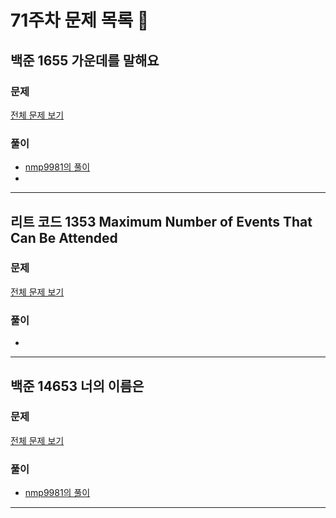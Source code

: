 # 71주차 문제 목록 📝

## 백준 1655 가운데를 말해요    
### 문제
[전체 문제 보기](https://www.acmicpc.net/problem/1655)

### 풀이
- [nmp9981의 풀이](https://blog.naver.com/tybnasgo/222652726841)
- 
___

## 리트 코드 1353 Maximum Number of Events That Can Be Attended  
### 문제
[전체 문제 보기](https://leetcode.com/problems/maximum-number-of-events-that-can-be-attended/)

### 풀이
- 

___

## 백준 14653 너의 이름은  
### 문제
[전체 문제 보기](https://www.acmicpc.net/problem/14653)

### 풀이
- [nmp9981의 풀이](https://blog.naver.com/tybnasgo/223103562727)
___
